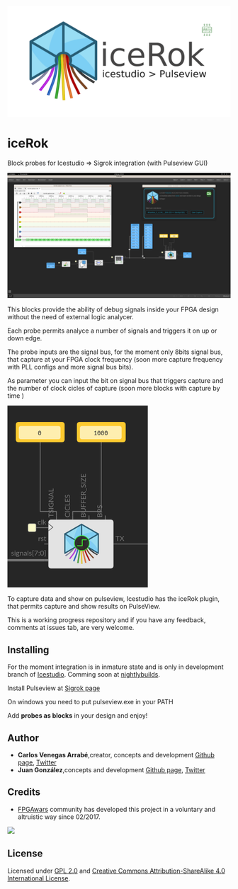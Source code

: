 ![](images/banner-icerok.png)

# iceRok

Block probes for Icestudio => Sigrok integration  (with Pulseview GUI)

![](images/showroom.png)

This blocks provide the ability of debug signals inside your FPGA design without the need of external logic analycer.

Each probe permits analyce a number of signals and triggers it on up or down edge.

The probe inputs are the signal bus, for the moment only 8bits signal bus, that capture at your FPGA clock frequency (soon more capture frequency with PLL configs and more signal bus bits).

As parameter you can input the bit on signal bus that triggers capture and the number of clock cicles of capture (soon more blocks with capture by time )

![](images/config.png)

To capture data and show on pulseview, Icestudio has the iceRok plugin, that permits capture and show results on PulseView.


This is a working progress repository and if you have any feedback, comments at issues tab, are very welcome.

## Installing

For the moment integration is in inmature state and is only in development branch of [Icestudio](https://github.com/FPGAwars/icestudio). Comming soon at [nightlybuilds](https://icestudio.io).

Install Pulseview at [Sigrok page](https://sigrok.org/wiki/Downloads)

On windows you need to put pulseview.exe in your PATH

Add **probes as blocks** in your design and enjoy!



## Author

* **Carlos Venegas Arrabé**,creator, concepts and development [Github page](https://github.com/cavearr), [Twitter](https://twitter.com/cavearr)
* **Juan González**,concepts and development [Github page](https://github.com/Obijuan), [Twitter](https://twitter.com/Obijuan_cube)

## Credits

* [FPGAwars](http://fpgawars.github.io/) community has developed this project in a voluntary and altruistic way since 02/2017.

![](https://avatars3.githubusercontent.com/u/18257418?s=100)


## License

Licensed under [GPL 2.0](http://opensource.org/licenses/GPL-2.0) and [Creative Commons Attribution-ShareAlike 4.0 International License](http://creativecommons.org/licenses/by-sa/4.0/).
